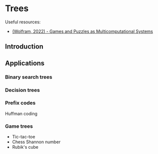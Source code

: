 # Trees

Useful resources:
- [(Wolfram, 2022) - Games and Puzzles as Multicomputational Systems](https://writings.stephenwolfram.com/2022/06/games-and-puzzles-as-multicomputational-systems/)

## Introduction

## Applications

### Binary search trees

### Decision trees

### Prefix codes

Huffman coding

### Game trees
- Tic-tac-toe
- Chess
  Shannon number
- Rubik's cube